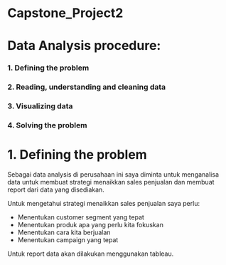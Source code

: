 # Capstone_Project2


# Data Analysis procedure:
### 1. Defining the problem
### 2. Reading, understanding and cleaning data
### 3. Visualizing data
### 4. Solving the problem


# 1. Defining the problem

Sebagai data analysis di perusahaan ini saya diminta untuk menganalisa data untuk membuat strategi menaikkan sales penjualan dan membuat report dari data yang disediakan.

Untuk mengetahui strategi menaikkan sales penjualan saya perlu:
- Menentukan customer segment yang tepat
- Menentukan produk apa yang perlu kita fokuskan
- Menentukan cara kita berjualan
- Menentukan campaign yang tepat

Untuk report data akan dilakukan menggunakan tableau.
